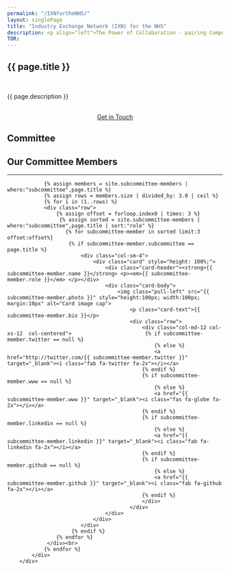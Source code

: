 ```yaml
---
permalink: "/IXNfortheNHS/"
layout: singlePage
title: "Industry Exchange Network (IXN) for the NHS"
description: <p align="left">The Power of Collaboration - pairing Computer Science Education and Technology with Clinicians to strengthen and enhance the NHS.</p><p align="left">Launched in February 2019, the Industry Exchange Network (IXN) for the NHS committee has been established to allow Industry, Educators, Researchers and Clinicians to work together to advance the UK's healthcare through Interoperability, Efficiency and Innovation (IEI) open source projects.</p><p align="left">The Chair of the IXN for the NHS committee is Dean Mohamedally, a Principal Teaching Fellow at the Department of Computer Science at University College.  Dean pioneered the concept of the industry exchange network in the Department of Computer Science at University College London where it has been in operation for over seven years working with NHS trusts.</p><p align="left">The Committee will work to promote open systems and standards across the NHS in the form of an industry exchange network, as requested by Government in the Topol Review. We have been and still are leading the way with Machine Learning Readiness tasks for clinical groups. We are overseeing the largest training environment in the world for FHIR (Fast Healthcare Interoperability Resource) and OpenEHR (Open Electronic Healthcare Records) projects. Our students are pushing the boundaries of technology applied to modern medicine and patient care.</p><p align="left">This committee will oversee and curate student projects with technology providers and clinical groups that have open IT systems, shareable components and computable algorithms. This will</p><ul><li align="left">Proceed with building necessary systems architectures, platforms, APIs and components for adopting standards, specifically for interoperability validation of successful systems integration in healthcare</li><li align="left">Identify weaknesses in current health service strategies, collecting classifications of requested optimisations, and improve both local and general efficiency of existing services with the advantages that technology can bring</li><li align="left">facilitate the creation of innovation in digital health to transform the delivery of health and social care with AI and Machine Learning, Data Science, Computer Vision and the latest state of the art in technology development</li></ul><p align="left">There are many problems in healthcare to solve, big and small, and engineering students must publish their work to be seen. This is a partnership programme that lets students become the best they can be with real world requirements, and clinicians exploring the best and latest technologies that industry can provide.</p>
TOR: 
---
```


<section class="bg-white text-black" id="about">
      <div class="container text-center">
        <h1 class="text-uppercase text-dark">{{ page.title }}</h1><br>
        <p align="left">{{ page.description }}</p><br>
        <!--<p align="left">A copy of the subcommittee terms of reference can be found <a href="{{ page.TOR }}">here.</a></p><br>-->
        <center><a class="btn btn-primary btn-xl" href="mailto:info@apperta.org?Subject=%5BClinical%20Content%20Subcommittee">Get in Touch</a></center>
    </div>
</section>
<section id="about" style="background-image:url(../img/blog-bg_blue.png);background-position:center center;-webkit-background-size:cover;-moz-background-size:cover;-o-background-size:cover;background-size:cover">
      <div class="container">
          <div class="col-lg12 mx-auto text-center">
            <h1 class="text-uppercase text-dark">
              <strong>Committee</strong>
            </h1>
            <h2 class="section-heading text-white">Our Committee Members</h2>
            <hr class="light my-4">
                
                {% assign members = site.subcommittee-members | where:"subcommittee",page.title %}
                {% assign rows = members.size | divided_by: 3.0 | ceil %}
                {% for i in (1..rows) %}
                <div class="row">
                    {% assign offset = forloop.index0 | times: 3 %}
                     {% assign sorted = site.subcommittee-members | where:"subcommittee",page.title | sort:"role" %}
                       {% for subcommittee-member in sorted limit:3 offset:offset%} 
                        {% if subcommittee-member.subcommittee == page.title %}
                            <div class="col-sm-4">
                                <div class="card" style="height: 100%;">
                                    <div class="card-header"><strong>{{ subcommittee-member.name }}</strong> <p><em>{{ subcommittee-member.role }}</em> </p></div>
                                    <div class="card-body">
                                        <img class="pull-left" src="{{ subcommittee-member.photo }}" style="height:100px; width:100px; margin:10px" alt="Card image cap">
                                            <p class="card-text">{{ subcommittee-member.bio }}</p>
                                            <div class="row">
                                                <div class="col-md-12 col-xs-12  col-centered">                        {% if subcommittee-member.twitter == null %}
                                                    {% else %}
                                                    <a href="http://twitter.com/{{ subcommittee-member.twitter }}" target="_blank"><i class="fab fa-twitter fa-2x"></i></a>
                                                {% endif %}
                                                {% if subcommittee-member.www == null %}
                                                    {% else %}
                                                    <a href="{{ subcommittee-member.www }}" target="_blank"><i class="fas fa-globe fa-2x"></i></a>
                                                {% endif %}
                                                {% if subcommittee-member.linkedin == null %}
                                                    {% else %}
                                                    <a href="{{ subcommittee-member.linkedin }}" target="_blank"><i class="fab fa-linkedin fa-2x"></i></a>
                                                {% endif %}
                                                {% if subcommittee-member.github == null %}
                                                    {% else %}
                                                    <a href="{{ subcommittee-member.github }}" target="_blank"><i class="fab fa-github fa-2x"></i></a>
                                                {% endif %}
                                                </div>
                                            </div>                                         
                                    </div>
                                </div>
                            </div>
                         {% endif %}
                    {% endfor %}
                 </div><br>
                {% endfor %}
            </div>
        </div>  
</section>

